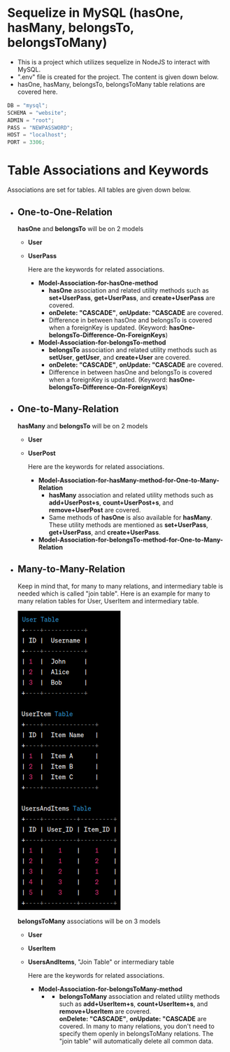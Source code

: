 # Sequelize in MySQL (hasOne, hasMany, belongsTo, belongsToMany)

- This is a project which utilizes sequelize in NodeJS to interact with MySQL.
- ".env" file is created for the project. The content is given down below.
- hasOne, hasMany, belongsTo, belongsToMany table relations are covered here.

```javascript
DB = "mysql";
SCHEMA = "website";
ADMIN = "root";
PASS = "NEWPASSWORD";
HOST = "localhost";
PORT = 3306;
```

# Table Associations and Keywords

Associations are set for tables. All tables are given down below.

- ## One-to-One-Relation <br>

    **hasOne** and **belongsTo** will be on 2 models 
    - **User** 
    - **UserPass**

        Here are the keywords for related associations.
        - **Model-Association-for-hasOne-method**
            - **hasOne** association and related utility methods such as **set+UserPass**, **get+UserPass**, and  **create+UserPass** are covered.
            - **onDelete: "CASCADE"**, **onUpdate: "CASCADE** are covered.
            - Difference in between hasOne and belongsTo is covered when a foreignKey is updated. (Keyword: **hasOne-belongsTo-Difference-On-ForeignKeys**)
        - **Model-Association-for-belongsTo-method**
            - **belongsTo** association and related utility methods such as **setUser**, **getUser**, and **create+User** are covered.
            - **onDelete: "CASCADE"**, **onUpdate: "CASCADE** are covered.
            - Difference in between hasOne and belongsTo is covered when a foreignKey is updated. (Keyword: **hasOne-belongsTo-Difference-On-ForeignKeys**)

- ## One-to-Many-Relation <br>

    **hasMany** and **belongsTo** will be on 2 models 
    - **User** 
    - **UserPost**

        Here are the keywords for related associations.
        - **Model-Association-for-hasMany-method-for-One-to-Many-Relation**
            - **hasMany** association and related utility methods such as **add+UserPost+s**, **count+UserPost+s**, and **remove+UserPost** are covered.
            - Same methods of **hasOne** is also available for **hasMany**. These utility methods are mentioned as **set+UserPass**, **get+UserPass**, and  **create+UserPass**.
        - **Model-Association-for-belongsTo-method-for-One-to-Many-Relation**


- ## Many-to-Many-Relation <br>
    Keep in mind that, for many to many relations, and intermediary table is needed which is called "join table". Here is an example for many to many relation tables for User, UserItem and intermediary table.

    ![ManyToManyImage](./readme-pictures/manyToMany.png)

    **belongsToMany** associations will be on 3 models
    - **User** 
    - **UserItem**
    - **UsersAndItems**, "Join Table" or intermediary table

        Here are the keywords for related associations.
        - **Model-Association-for-belongsToMany-method**
            - - **belongsToMany** association and related utility methods such as **add+UserItem+s**, **count+UserItem+s**, and **remove+UserItem** are covered. <br>
        **onDelete: "CASCADE"**, **onUpdate: "CASCADE** are covered. In many to many relations, you don't need to specify them openly in belongsToMany relations. The "join table" will automatically delete all common data.

    